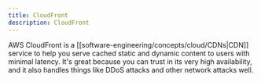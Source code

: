 ```yaml
---
title: CloudFront
description: CloudFront
---
```


AWS CloudFront is a [[software-engineering/concepts/cloud/CDNs|CDN]] service to help you serve cached static and dynamic content to users with minimal latency. It's great because you can trust in its very high availability, and it also handles things like DDoS attacks and other network attacks well.